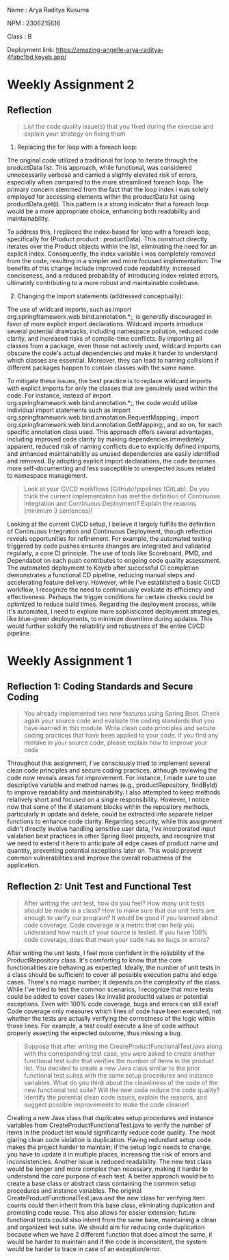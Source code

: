Name    : Arya Raditya Kusuma

NPM     : 2306215816

Class    : B

Deployment link: https://amazing-angelle-arya-raditya-4fabc1bd.koyeb.app/

# Weekly Assignment 2
## Reflection
> List the code quality issue(s) that you fixed during the exercise and explain your strategy on fixing them

1. Replacing the for loop with a foreach loop:

The original code utilized a traditional for loop to iterate through the productData list. This approach, while functional, was considered unnecessarily verbose and carried a slightly elevated risk of errors, especially when compared to the more streamlined foreach loop. The primary concern stemmed from the fact that the loop index i was solely employed for accessing elements within the productData list using productData.get(i). This pattern is a strong indicator that a foreach loop would be a more appropriate choice, enhancing both readability and maintainability.

To address this, I replaced the index-based for loop with a foreach loop, specifically for (Product product : productData). This construct directly iterates over the Product objects within the list, eliminating the need for an explicit index. Consequently, the index variable i was completely removed from the code, resulting in a simpler and more focused implementation. The benefits of this change include improved code readability, increased conciseness, and a reduced probability of introducing index-related errors, ultimately contributing to a more robust and maintainable codebase.

2. Changing the import statements (addressed conceptually):

The use of wildcard imports, such as import org.springframework.web.bind.annotation.*;, is generally discouraged in favor of more explicit import declarations. Wildcard imports introduce several potential drawbacks, including namespace pollution, reduced code clarity, and increased risks of compile-time conflicts. By importing all classes from a package, even those not actively used, wildcard imports can obscure the code's actual dependencies and make it harder to understand which classes are essential. Moreover, they can lead to naming collisions if different packages happen to contain classes with the same name.

To mitigate these issues, the best practice is to replace wildcard imports with explicit imports for only the classes that are genuinely used within the code. For instance, instead of import org.springframework.web.bind.annotation.*;, the code would utilize individual import statements such as import org.springframework.web.bind.annotation.RequestMapping;, import org.springframework.web.bind.annotation.GetMapping;, and so on, for each specific annotation class used. This approach offers several advantages, including improved code clarity by making dependencies immediately apparent, reduced risk of naming conflicts due to explicitly defined imports, and enhanced maintainability as unused dependencies are easily identified and removed. By adopting explicit import declarations, the code becomes more self-documenting and less susceptible to unexpected issues related to namespace management.

> Look at your CI/CD workflows (GitHub)/pipelines (GitLab). Do you think the current implementation has met the definition of Continuous Integration and Continuous Deployment? Explain the reasons (minimum 3 sentences)!

Looking at the current CI/CD setup, I believe it largely fulfills the definition of Continuous Integration and Continuous Deployment, though reflection reveals opportunities for refinement. For example, the automated testing triggered by code pushes ensures changes are integrated and validated regularly, a core CI principle. The use of tools like Scoreboard, PMD, and Dependabot on each push contributes to ongoing code quality assessment. The automated deployment to Koyeb after successful CI completion demonstrates a functional CD pipeline, reducing manual steps and accelerating feature delivery. However, while I've established a basic CI/CD workflow, I recognize the need to continuously evaluate its efficiency and effectiveness. Perhaps the trigger conditions for certain checks could be optimized to reduce build times. Regarding the deployment process, while it's automated, I need to explore more sophisticated deployment strategies, like blue-green deployments, to minimize downtime during updates. This would further solidify the reliability and robustness of the entire CI/CD pipeline.


# Weekly Assignment 1
## Reflection 1: Coding Standards and Secure Coding
> You already implemented two new features using Spring Boot. Check again your source code and evaluate the coding standards that you have learned in this module. Write clean code principles and secure coding practices that have been applied to your code.  If you find any mistake in your source code, please explain how to improve your code

Throughout this assignment, I've consciously tried to implement several clean code principles and secure coding practices, although reviewing the code now reveals areas for improvement. For instance, I made sure to use descriptive variable and method names (e.g., productRepository, findById) to improve readability and maintainability. I also attempted to keep methods relatively short and focused on a single responsibility. However, I notice now that some of the if statement blocks within the repository methods, particularly in update and delete, could be extracted into separate helper functions to enhance code clarity. Regarding security, while this assignment didn't directly involve handling sensitive user data, I've incorporated input validation best practices in other Spring Boot projects, and recognize that we need to extend it here to anticipate all edge cases of product name and quantity, preventing potential exceptions later on. This would prevent common vulnerabilities and improve the overall robustness of the application. 

## Reflection 2: Unit Test and Functional Test
> After writing the unit test, how do you feel? How many unit tests should be made in a class? How to make sure that our unit tests are enough to verify our program? It would be good if you learned about code coverage. Code coverage is a metric that can help you understand how much of your source is tested. If you have 100% code coverage, does that mean your code has no bugs or errors? 

After writing the unit tests, I feel more confident in the reliability of the ProductRepository class. It's comforting to know that the core functionalities are behaving as expected. Ideally, the number of unit tests in a class should be sufficient to cover all possible execution paths and edge cases. There's no magic number; it depends on the complexity of the class. While I've tried to test the common scenarios, I recognize that more tests could be added to cover cases like invalid productId values or potential exceptions. Even with 100% code coverage, bugs and errors can still exist! Code coverage only measures which lines of code have been executed, not whether the tests are actually verifying the correctness of the logic within those lines. For example, a test could execute a line of code without properly asserting the expected outcome, thus missing a bug.

> Suppose that after writing the CreateProductFunctionalTest.java along with the corresponding test case, you were asked to create another functional test suite that verifies the number of items in the product list. You decided to create a new Java class similar to the prior functional test suites with the same setup procedures and instance variables. What do you think about the cleanliness of the code of the new functional test suite? Will the new code reduce the code quality? Identify the potential clean code issues, explain the reasons, and suggest possible improvements to make the code cleaner!

Creating a new Java class that duplicates setup procedures and instance variables from CreateProductFunctionalTest.java to verify the number of items in the product list would significantly reduce code quality. The most glaring clean code violation is duplication. Having redundant setup code makes the project harder to maintain; if the setup logic needs to change, you have to update it in multiple places, increasing the risk of errors and inconsistencies. Another issue is reduced readability. The new test class would be longer and more complex than necessary, making it harder to understand the core purpose of each test. A better approach would be to create a base class or abstract class containing the common setup procedures and instance variables. The original CreateProductFunctionalTest.java and the new class for verifying item counts could then inherit from this base class, eliminating duplication and promoting code reuse. This also allows for easier extension; future functional tests could also inherit from the same base, maintaining a clean and organized test suite. We should aim for reducing code duplication because when we have 2 different function that does almost the same, it would be harder to maintain and if the code is inconsistent, the system would be harder to trace in case of an exception/error.